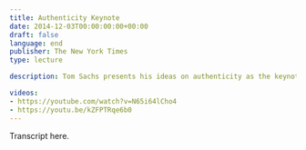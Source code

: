 ```yaml
---
title: Authenticity Keynote
date: 2014-12-03T00:00:00:00+00:00
draft: false
language: end
publisher: The New York Times
type: lecture

description: Tom Sachs presents his ideas on authenticity as the keynote speaker of the 2014 International Luxury Conference.

videos:
- https://youtube.com/watch?v=N65i64lCho4
- https://youtu.be/kZFPTRqe6b0
---
```


Transcript here.

